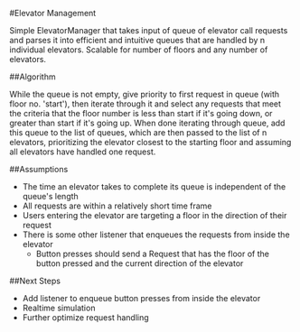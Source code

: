 #Elevator Management

Simple ElevatorManager that takes input of queue of elevator call requests and parses it into efficient and intuitive queues that are handled by n individual elevators. Scalable for number of floors and any number of elevators.



##Algorithm

While the queue is not empty, give priority to first request in queue (with floor no. 'start'), then iterate through it and select any requests that meet the criteria that the floor number is less than start if it's going down, or greater than start if it's going up. When done iterating through queue, add this queue to the list of queues, which are then passed to the list of n elevators, prioritizing the elevator closest to the starting floor and assuming all elevators have handled one request.


##Assumptions

* The time an elevator takes to complete its queue is independent of the queue's length
* All requests are within a relatively short time frame
* Users entering the elevator are targeting a floor in the direction of their request
* There is some other listener that enqueues the requests from inside the elevator
	* Button presses should send a Request that has the floor of the button pressed and the current direction of the elevator


##Next Steps

* Add listener to enqueue button presses from inside the elevator
* Realtime simulation
* Further optimize request handling   
